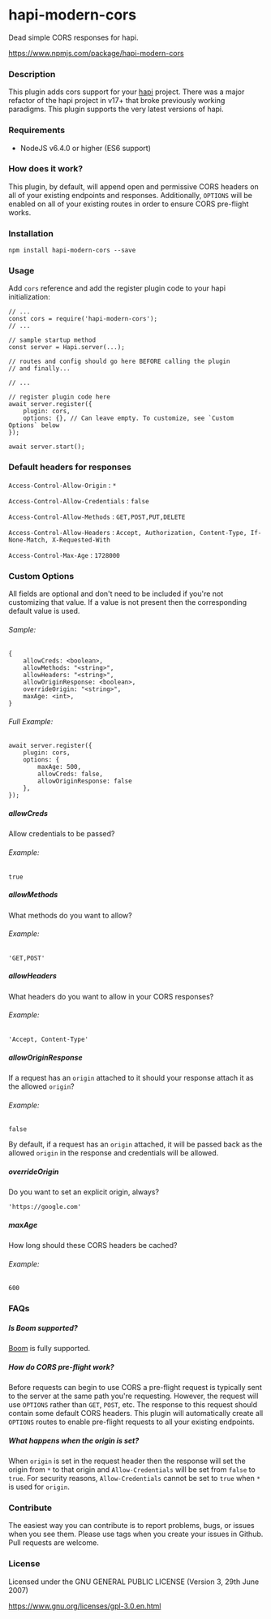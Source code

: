 # hapi-modern-cors

Dead simple CORS responses for hapi.

https://www.npmjs.com/package/hapi-modern-cors

### Description

This plugin adds cors support for your [hapi](https://github.com/hapijs/hapi) project. There was a major refactor of the hapi project in v17+ that
broke previously working paradigms. This plugin supports the very latest versions of hapi.

### Requirements

* NodeJS v6.4.0 or higher (ES6 support)

### How does it work?

This plugin, by default, will append open and permissive CORS headers on all of your existing endpoints and responses.
Additionally, `OPTIONS` will be enabled on all of your existing routes in order to ensure CORS pre-flight works.

### Installation

    npm install hapi-modern-cors --save

### Usage

Add `cors` reference and add the register plugin code to your hapi initialization:

    // ...
    const cors = require('hapi-modern-cors');
    // ...

    // sample startup method
    const server = Hapi.server(...);

    // routes and config should go here BEFORE calling the plugin
    // and finally...
    
    // ...

    // register plugin code here
    await server.register({
        plugin: cors,
        options: {}, // Can leave empty. To customize, see `Custom Options` below
    });

    await server.start();

### Default headers for responses

`Access-Control-Allow-Origin` : `*`

`Access-Control-Allow-Credentials` : `false`

`Access-Control-Allow-Methods` : `GET,POST,PUT,DELETE`

`Access-Control-Allow-Headers` : `Accept, Authorization, Content-Type, If-None-Match, X-Requested-With`

`Access-Control-Max-Age` : `1728000`

### Custom Options

All fields are optional and don't need to be included if you're not customizing that value. If a value is not present
then the corresponding default value is used.

###### Sample:

    {
        allowCreds: <boolean>,
        allowMethods: "<string>",
        allowHeaders: "<string>",
        allowOriginResponse: <boolean>,
        overrideOrigin: "<string>",
        maxAge: <int>,
    }

###### Full Example:

    await server.register({
        plugin: cors,
        options: {
            maxAge: 500,
            allowCreds: false,
            allowOriginResponse: false
        },
    });

##### allowCreds

Allow credentials to be passed?

###### Example:

    true

##### allowMethods

What methods do you want to allow?

###### Example:

    'GET,POST'

##### allowHeaders

What headers do you want to allow in your CORS responses?

###### Example:

    'Accept, Content-Type'

##### allowOriginResponse

If a request has an `origin` attached to it should your response attach it as the allowed `origin`?

###### Example:

    false

By default, if a request has an `origin` attached, it will be passed back as the allowed `origin` in the response and
credentials will be allowed.

##### overrideOrigin

Do you want to set an explicit origin, always?

    'https://google.com'

##### maxAge

How long should these CORS headers be cached?

###### Example:

    600

### FAQs

##### Is Boom supported?

[Boom](https://github.com/hapijs/boom) is fully supported.

##### How do CORS pre-flight work?

Before requests can begin to use CORS a pre-flight request is typically sent to the server at the same path you're 
requesting. However, the request will use `OPTIONS` rather than `GET`, `POST`, etc. The response to this request should
contain some default CORS headers. This plugin will automatically create all `OPTIONS` routes to enable pre-flight
requests to all your existing endpoints.

##### What happens when the origin is set?

When `origin` is set in the request header then the response will set the origin from `*` to that origin and
`Allow-Credentials` will be set from `false` to `true`. For security reasons, `Allow-Credentials` cannot be set to
`true` when `*` is used for `origin`.

### Contribute

The easiest way you can contribute is to report problems, bugs, or issues when you see them. Please use tags when you
create your issues in Github. Pull requests are welcome.

### License

Licensed under the GNU GENERAL PUBLIC LICENSE (Version 3, 29th June 2007)

https://www.gnu.org/licenses/gpl-3.0.en.html

